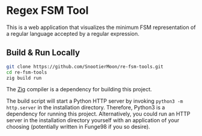 # Regex FSM Tool

This is a web application that visualizes the minimum FSM representation of a
regular language accepted by a regular expression.

## Build & Run Locally

```sh
git clone https://github.com/SnootierMoon/re-fsm-tools.git
cd re-fsm-tools
zig build run
```

The [Zig](https://ziglang.org/download/) compiler is a dependency for building
this project.

The build script will start a Python HTTP server by invoking `python3 -m
http.server` in the installation directory. Therefore, Python3 is a dependency
for running this project. Alternatively, you could run an HTTP server in the
installation directory yourself with an application of your choosing
(potentially written in Funge98 if you so desire).
